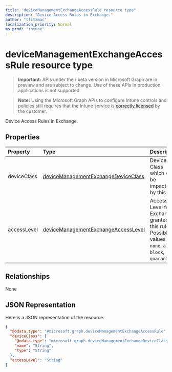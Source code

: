 ```yaml
---
title: "deviceManagementExchangeAccessRule resource type"
description: "Device Access Rules in Exchange."
author: "tfitzmac"
localization_priority: Normal
ms.prod: "intune"
---
```


# deviceManagementExchangeAccessRule resource type

> **Important:** APIs under the / beta version in Microsoft Graph are in preview and are subject to change. Use of these APIs in production applications is not supported.

> **Note:** Using the Microsoft Graph APIs to configure Intune controls and policies still requires that the Intune service is [correctly licensed](https://go.microsoft.com/fwlink/?linkid=839381) by the customer.

Device Access Rules in Exchange.
## Properties
|Property|Type|Description|
|:---|:---|:---|
|deviceClass|[deviceManagementExchangeDeviceClass](../resources/intune-onboarding-devicemanagementexchangedeviceclass.md)|Device Class which will be impacted by this rule.|
|accessLevel|[deviceManagementExchangeAccessLevel](../resources/intune-onboarding-devicemanagementexchangeaccesslevel.md)|Access Level for Exchange granted by this rule. Possible values are: `none`, `allow`, `block`, `quarantine`.|

## Relationships
None
## JSON Representation
Here is a JSON representation of the resource.
<!-- {
  "blockType": "resource",
  "@odata.type": "microsoft.graph.deviceManagementExchangeAccessRule"
}
-->
``` json
{
  "@odata.type": "#microsoft.graph.deviceManagementExchangeAccessRule",
  "deviceClass": {
    "@odata.type": "microsoft.graph.deviceManagementExchangeDeviceClass",
    "name": "String",
    "type": "String"
  },
  "accessLevel": "String"
}
```






